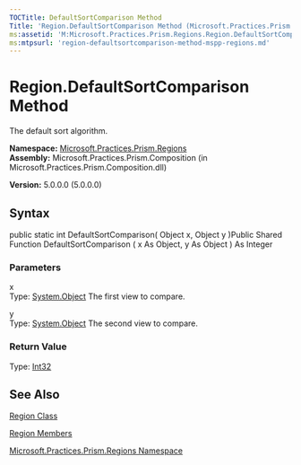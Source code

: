 ```yaml
---
TOCTitle: DefaultSortComparison Method
Title: 'Region.DefaultSortComparison Method (Microsoft.Practices.Prism.Regions)'
ms:assetid: 'M:Microsoft.Practices.Prism.Regions.Region.DefaultSortComparison(System.Object,System.Object)'
ms:mtpsurl: 'region-defaultsortcomparison-method-mspp-regions.md'
---
```


# Region.DefaultSortComparison Method

The default sort algorithm.

**Namespace:** [Microsoft.Practices.Prism.Regions](https://msdn.microsoft.com/library/microsoft.practices.prism.regions)
**Assembly:** Microsoft.Practices.Prism.Composition (in Microsoft.Practices.Prism.Composition.dll)

**Version:** 5.0.0.0 (5.0.0.0)

## Syntax
public static int DefaultSortComparison( Object x, Object y )Public Shared Function DefaultSortComparison ( x As Object, y As Object ) As Integer

### Parameters

x  
Type: [System.Object](http://msdn.microsoft.com/en-us/library/e5kfa45b)
The first view to compare.

y  
Type: [System.Object](http://msdn.microsoft.com/en-us/library/e5kfa45b)
The second view to compare.

### Return Value

Type: [Int32](http://msdn.microsoft.com/en-us/library/td2s409d)

## See Also
[Region Class](https://msdn.microsoft.com/library/microsoft.practices.prism.regions.region)

[Region Members](https://msdn.microsoft.com/allmembers.t:microsoft.practices.prism.regions.region)

[Microsoft.Practices.Prism.Regions Namespace](https://msdn.microsoft.com/library/microsoft.practices.prism.regions)
